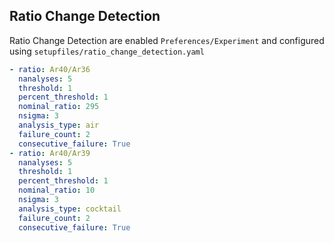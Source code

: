 Ratio Change Detection
------------------------

Ratio Change Detection are enabled ``Preferences/Experiment`` and configured using 
``setupfiles/ratio_change_detection.yaml``

```yaml
- ratio: Ar40/Ar36
  nanalyses: 5
  threshold: 1
  percent_threshold: 1
  nominal_ratio: 295
  nsigma: 3 
  analysis_type: air
  failure_count: 2
  consecutive_failure: True
- ratio: Ar40/Ar39
  nanalyses: 5
  threshold: 1
  percent_threshold: 1
  nominal_ratio: 10
  nsigma: 3
  analysis_type: cocktail
  failure_count: 2
  consecutive_failure: True
```